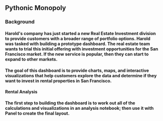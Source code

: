 ## Pythonic Monopoly

### Background

#### Harold's company has just started a new Real Estate Investment division to provide customers with a broader range of portfolio options. Harold was tasked with building a prototype dashboard. The real estate team wants to trial this initial offering with investment opportunities for the San Francisco market. If the new service is popular, then they can start to expand to other markets.
#### The goal of this dashboard is to provide charts, maps, and interactive visualizations that help customers explore the data and determine if they want to invest in rental properties in San Francisco.

#### Rental Analysis
#### The first step to building the dashboard is to work out all of the calculations and visualizations in an analysis notebook; then use it with Panel to create the final layout.
